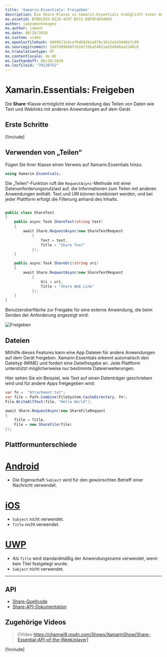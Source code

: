 ```yaml
---
title: 'Xamarin.Essentials: Freigeben'
description: Die Share-Klasse in Xamarin.Essentials ermöglicht einer Anwendung das Teilen von Daten wie Text und Weblinks mit anderen Anwendungen auf dem Gerät.
ms.assetid: B7B01D55-0129-4C87-B515-89F8F4E94665
author: jamesmontemagno
ms.author: jamont
ms.date: 08/20/2019
ms.custom: video
ms.openlocfilehash: b889573c0cefbd692b1e879c1612a143d4bb7c99
ms.sourcegitcommit: 1dd7d09b60fcb1bf15ba54831ed3dd46aa5240cb
ms.translationtype: HT
ms.contentlocale: de-DE
ms.lasthandoff: 08/28/2019
ms.locfileid: "70120752"
---
```

# <a name="xamarinessentials-share"></a>Xamarin.Essentials: Freigeben

Die **Share**-Klasse ermöglicht einer Anwendung das Teilen von Daten wie Text und Weblinks mit anderen Anwendungen auf dem Gerät.

## <a name="get-started"></a>Erste Schritte

[!include[](~/essentials/includes/get-started.md)]

## <a name="using-share"></a>Verwenden von „Teilen“

Fügen Sie Ihrer Klasse einen Verweis auf Xamarin.Essentials hinzu:

```csharp
using Xamarin.Essentials;
```

Die „Teilen“-Funktion ruft die `RequestAsync`-Methode mit einer Datenanforderungsnutzlast auf, die Informationen zum Teilen mit anderen Anwendungen enthält. Text und URI können kombiniert werden, und bei jeder Plattform erfolgt die Filterung anhand des Inhalts.

```csharp

public class ShareTest
{
    public async Task ShareText(string text)
    {
        await Share.RequestAsync(new ShareTextRequest
            {
                Text = text,
                Title = "Share Text"
            });
    }

    public async Task ShareUri(string uri)
    {
        await Share.RequestAsync(new ShareTextRequest
            {
                Uri = uri,
                Title = "Share Web Link"
            });
    }
}
```

Benutzeroberfläche zur Freigabe für eine externe Anwendung, die beim Senden der Anforderung angezeigt wird:

![Freigeben](images/share.png)

## <a name="files"></a>Dateien

Mithilfe dieses Features kann eine App Dateien für andere Anwendungen auf dem Gerät freigeben. Xamarin.Essentials erkennt automatisch den Dateityp (MIME) und fordert eine Dateifreigabe an. Jede Plattform unterstützt möglicherweise nur bestimmte Dateierweiterungen.

Hier sehen Sie ein Beispiel, wie Text auf einen Datenträger geschrieben wird und für andere Apps freigegeben wird:

```csharp
var fn =  "Attachment.txt";
var file = Path.Combine(FileSystem.CacheDirectory, fn);
File.WriteAllText(file, "Hello World");

await Share.RequestAsync(new ShareFileRequest
{
    Title = Title,
    File = new ShareFile(file)
});
```

## <a name="platform-differences"></a>Plattformunterschiede

# <a name="androidtabandroid"></a>[Android](#tab/android)

- Die Eigenschaft `Subject` wird für den gewünschten Betreff einer Nachricht verwendet.

# <a name="iostabios"></a>[iOS](#tab/ios)

- `Subject` nicht verwendet.
- `Title` nicht verwendet.

# <a name="uwptabuwp"></a>[UWP](#tab/uwp)

- Als `Title` wird standardmäßig der Anwendungsname verwendet, wenn kein Titel festgelegt wurde.
- `Subject` nicht verwendet.

-----


## <a name="api"></a>API

- [Share-Quellcode](https://github.com/xamarin/Essentials/tree/master/Xamarin.Essentials/Share)
- [Share-API-Dokumentation](xref:Xamarin.Essentials.Share)

## <a name="related-video"></a>Zugehörige Videos

> [!Video https://channel9.msdn.com/Shows/XamarinShow/Share-Essential-API-of-the-Week/player]

[!include[](~/essentials/includes/xamarin-show-essentials.md)]
